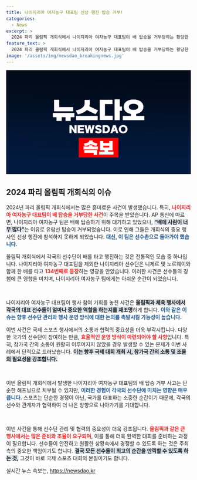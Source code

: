 ```yaml
---
title: 나이지리아 여자농구 대표팀 선상 행진 탑승 거부!
categories:
  - News
excerpt: >
  2024 파리 올림픽 개회식에서 나이지리아 여자농구 대표팀이 배 탑승을 거부당하는 황당한 사건이 발생했습니다. 선수들은 사람이 너무 많다는 이유로 유람선에 탑승하지 못하고 선수촌으로 돌아갔습니다. 클릭해서 자세한 이야기를 확인하세요!
feature_text: >
  2024 파리 올림픽 개회식에서 나이지리아 여자농구 대표팀이 배 탑승을 거부당하는 황당한 사건이 발생했습니다. 선수들은 사람이 너무 많다는 이유로 유람선에 탑승하지 못하고 선수촌으로 돌아갔습니다. 클릭해서 자세한 이야기를 확인하세요!
image: '/assets/img/newsdao_breakingnews.jpg'
---
```


<p><img src="/assets/img/newsdao_breakingnews.jpg" alt="pcversion 속보" /></p>

<h2 data-ke-size="size26">2024 파리 올림픽 개회식의 이슈</h2>

<p data-ke-size="size16"></p>

<p>2024년 파리 올림픽 개회식에서는 많은 흥미로운 사건이 발생했습니다. 특히, <b><span style="color: #ee2323;">나이지리아 여자농구 대표팀이 배 탑승을 거부당한 사건</span></b>이 주목을 받았습니다. AP 통신에 따르면, 나이지리아 여자농구 팀은 배에 탑승하기 위해 대기하고 있었으나, <b><span style="background-color: #21538527;">“배에 사람이 너무 많다”</span></b>는 이유로 유람선 탑승이 거부되었습니다. 이로 인해 그들은 개회식의 중요 행사인 선상 행진에 참석하지 못하게 되었습니다. <b><span style="color: #1a5490;">대신, 이 팀은 선수촌으로 돌아가야 했습니다.</span></b></p>

<p>올림픽 개회식에서 각국의 선수단이 배를 타고 행진하는 것은 전통적인 모습 중 하나입니다. 나이지리아 여자농구 대표팀을 제외한 나이지리아 선수단은 니제르 및 노르웨이와 함께 한 배를 타고 <b><span style="color: #ee2323;">134번째로 등장</span></b>하는 영광을 안았습니다. 이러한 사건은 선수들의 경험에 큰 영향을 미치며, 나이지리아 여자농구 팀에게는 아쉬운 순간이 되었습니다. </p>

<p data-ke-size="size16">&nbsp;</p>

<p>나이지리아 여자농구 대표팀이 행사 참여 기회를 놓친 사건은 <b><span style="background-color: #21538527;">올림픽과 체육 행사에서 각국의 대표 선수들이 얼마나 중요한 역할을 하는지를 재조명</span></b>하게 합니다. <b><span style="color: #1a5490;">이와 같은 이슈는 향후 선수단 관리와 행사 운영 방식에 대한 논의를 촉발시킬 가능성이 높습니다.</span></b></p>

<p data-ke-size="size16"></p>

<p>이번 사건은 국제 스포츠 행사에서의 소통과 협력의 중요성을 더욱 부각시킵니다. 다양한 국가의 선수단이 참여하는 만큼, <b><span style="color: #ee2323;">효율적인 운영 방식이 마련되어야 할 사항</span></b>입니다. 특히, 참가국 간의 소통이 원활히 이루어지지 않았을 경우 발생할 수 있는 문제가 이번 사례에서 단적으로 드러났습니다.  <b><span style="background-color: #21538527;">이는 향후 국제 대회 개최 시, 참가국 간의 소통 및 조율의 필요성을 강조합니다.</span></b> </p>

<p data-ke-size="size16">&nbsp;</p>

<p>이번 올림픽 개회식에서 발생한 나이지리아 여자농구 대표팀의 배 탑승 거부 사고는 단순한 해프닝으로 치부될 수 있지만, <b><span style="color: #1a5490;">이러한 경험이 각국의 선수단에 미치는 영향은 매우 큽니다.</span></b> 스포츠는 단순한 경쟁이 아닌, 국가를 대표하는 소중한 순간이기 때문에, 각국의 선수와 관계자가 협력하여 더 나은 방향으로 나아가기를 기대합니다. </p>

<p data-ke-size="size16">&nbsp;</p>

<p>이번 사건을 통해 선수단 관리 및 협력의 중요성이 더욱 강조됩니다. <b><span style="color: #ee2323;">올림픽과 같은 큰 행사에서는 많은 준비와 조율이 요구되며</span></b>, 이를 통해 더욱 완벽한 대회를 준비하는 과정이 필요합니다. 선수들이 안전하고 원활한 상황속에서 경쟁할 수 있도록 하는 것은 주최측의 중요한 책임이기도 합니다. <b><span style="background-color: #21538527;">결국 모든 선수들이 최고의 순간을 만끽할 수 있도록 하는 것,</span></b> 그것이 바로 국제 스포츠 대회의 본질이기도 합니다.</p>
실시간 뉴스 속보는, <a href="https://newsdao.kr" rel="dofollow">https://newsdao.kr</a>


